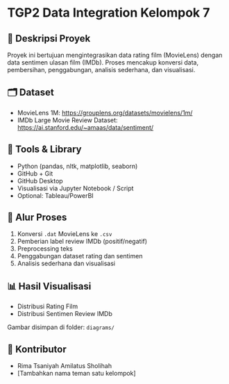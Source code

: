 # TGP2 Data Integration Kelompok 7

## 📌 Deskripsi Proyek
Proyek ini bertujuan mengintegrasikan data rating film (MovieLens) dengan data sentimen ulasan film (IMDb). Proses mencakup konversi data, pembersihan, penggabungan, analisis sederhana, dan visualisasi.

## 🗂️ Dataset
- MovieLens 1M: https://grouplens.org/datasets/movielens/1m/
- IMDb Large Movie Review Dataset: https://ai.stanford.edu/~amaas/data/sentiment/

## 🔨 Tools & Library
- Python (pandas, nltk, matplotlib, seaborn)
- GitHub + Git
- GitHub Desktop
- Visualisasi via Jupyter Notebook / Script
- Optional: Tableau/PowerBI

## 🔁 Alur Proses
1. Konversi `.dat` MovieLens ke `.csv`
2. Pemberian label review IMDb (positif/negatif)
3. Preprocessing teks
4. Penggabungan dataset rating dan sentimen
5. Analisis sederhana dan visualisasi

## 📊 Hasil Visualisasi
- Distribusi Rating Film
- Distribusi Sentimen Review IMDb

Gambar disimpan di folder: `diagrams/`

## 👥 Kontributor
- Rima Tsaniyah Amilatus Sholihah
- [Tambahkan nama teman satu kelompok]

